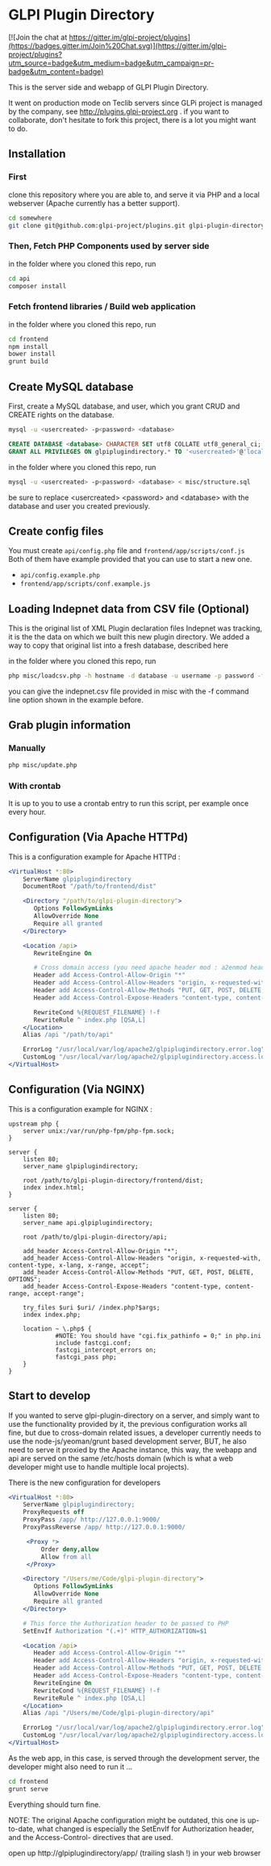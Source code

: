 # GLPI Plugin Directory

[![Join the chat at https://gitter.im/glpi-project/plugins](https://badges.gitter.im/Join%20Chat.svg)](https://gitter.im/glpi-project/plugins?utm_source=badge&utm_medium=badge&utm_campaign=pr-badge&utm_content=badge)

This is the server side and webapp of GLPI Plugin Directory.  

It went on production mode on Teclib servers since GLPi project is managed by the company,
see http://plugins.glpi-project.org .
if you want to collaborate, don't hesitate to fork this project, there is a lot
you might want to do.

## Installation

### First

clone this repository where you are able to,
and serve it via PHP and a local webserver 
(Apache currently has a better support).

```bash
cd somewhere
git clone git@github.com:glpi-project/plugins.git glpi-plugin-directory
```

### Then, Fetch PHP Components used by server side

in the folder where you cloned this repo, run

```bash
cd api
composer install
```

### Fetch frontend libraries / Build web application

in the folder where you cloned this repo, run

```bash
cd frontend
npm install
bower install
grunt build
```

## Create MySQL database

First, create a MySQL database, and user,
which you grant CRUD and CREATE rights on the database.

```bash
mysql -u <usercreated> -p<password> <database>
```

```sql
CREATE DATABASE <database> CHARACTER SET utf8 COLLATE utf8_general_ci;
GRANT ALL PRIVILEGES ON glpiplugindirectory.* TO '<usercreated>'@'localhost' IDENTIFIED BY '<password>'
```

in the folder where you cloned this repo, run

```bash
mysql -u <usercreated> -p<password> <database> < misc/structure.sql
```

be sure to replace &lt;usercreated&gt; &lt;password&gt; and &lt;database&gt;
with the database and user you created previously.

## Create config files

You must create `api/config.php` file and `frontend/app/scripts/conf.js`  
Both of them have example provided that you can use to start a new one.

 + `api/config.example.php`
 + `frontend/app/scripts/conf.example.js`

## Loading Indepnet data from CSV file (Optional)

This is the original list of XML Plugin declaration
files Indepnet was tracking, it is the the data on which
we built this new plugin directory.
We added a way to copy that original list into a fresh
database, described here

in the folder where you cloned this repo, run

```bash
php misc/loadcsv.php -h hostname -d database -u username -p password -f misc/indepnet.csv
```

you can give the indepnet.csv file provided in misc
with the -f command line option shown in the example before.

## Grab plugin information 

### Manually 

```bash
php misc/update.php
```

### With crontab

It is up to you to use a crontab entry to run this script,
per example once every hour.

## Configuration (Via Apache HTTPd)

This is a configuration example for Apache HTTPd :

```apache
<VirtualHost *:80>
    ServerName glpiplugindirectory
    DocumentRoot "/path/to/frontend/dist"

    <Directory "/path/to/glpi-plugin-directory">
       Options FollowSymLinks
       AllowOverride None
       Require all granted
    </Directory>

    <Location /api>
       RewriteEngine On

       # Cross domain access (you need apache header mod : a2enmod headers)
       Header add Access-Control-Allow-Origin "*"
       Header add Access-Control-Allow-Headers "origin, x-requested-with, content-type, x-lang, x-range, accept"
       Header add Access-Control-Allow-Methods "PUT, GET, POST, DELETE, OPTIONS"
       Header add Access-Control-Expose-Headers "content-type, content-range, accept-range"

       RewriteCond %{REQUEST_FILENAME} !-f
       RewriteRule ^ index.php [QSA,L]
    </Location>
    Alias /api "/path/to/api"

    ErrorLog "/usr/local/var/log/apache2/glpiplugindirectory.error.log"
    CustomLog "/usr/local/var/log/apache2/glpiplugindirectory.access.log" common
</VirtualHost>
```
## Configuration (Via NGINX)

This is a configuration example for NGINX :

```nginx
upstream php {
    server unix:/var/run/php-fpm/php-fpm.sock;
}

server {
    listen 80;
    server_name glpiplugindirectory;

    root /path/to/glpi-plugin-directory/frontend/dist;
    index index.html;
}

server {
    listen 80;
    server_name api.glpiplugindirectory;

    root /path/to/glpi-plugin-directory/api;

    add_header Access-Control-Allow-Origin "*";
    add_header Access-Control-Allow-Headers "origin, x-requested-with, content-type, x-lang, x-range, accept";
    add_header Access-Control-Allow-Methods "PUT, GET, POST, DELETE, OPTIONS";
    add_header Access-Control-Expose-Headers "content-type, content-range, accept-range";

    try_files $uri $uri/ /index.php?$args;
    index index.php;

    location ~ \.php$ {
             #NOTE: You should have "cgi.fix_pathinfo = 0;" in php.ini
             include fastcgi.conf;
             fastcgi_intercept_errors on;
             fastcgi_pass php;
    }
}

```

## Start to develop

If you wanted to serve glpi-plugin-directory on a server, and simply
want to use the functionality provided by it, the previous configuration
works all fine, but due to cross-domain related issues, a developer
currently needs to use the node-js/yeoman/grunt based development server,
BUT, he also need to serve it proxied by the Apache instance, this way,
the webapp and api are served on the same /etc/hosts domain (which is
what a web developer might use to handle multiple local projects).

There is the new configuration for developers

```apache
<VirtualHost *:80>
    ServerName glpiplugindirectory;
    ProxyRequests off
    ProxyPass /app/ http://127.0.0.1:9000/
    ProxyPassReverse /app/ http://127.0.0.1:9000/

     <Proxy *>
         Order deny,allow
         Allow from all
     </Proxy>

    <Directory "/Users/me/Code/glpi-plugin-directory">
       Options FollowSymLinks
       AllowOverride None
       Require all granted
    </Directory>

    # This force the Authorization header to be passed to PHP
    SetEnvIf Authorization "(.+)" HTTP_AUTHORIZATION=$1

    <Location /api>
       Header add Access-Control-Allow-Origin "*"
       Header add Access-Control-Allow-Headers "origin, x-requested-with, content-type, x-lang, x-range, authorization"
       Header add Access-Control-Allow-Methods "PUT, GET, POST, DELETE, OPTIONS"
       Header add Access-Control-Expose-Headers "content-type, content-Range, accept-range"
       RewriteEngine On
       RewriteCond %{REQUEST_FILENAME} !-f
       RewriteRule ^ index.php [QSA,L]
    </Location>
    Alias /api "/Users/me/Code/glpi-plugin-directory/api"

    ErrorLog "/usr/local/var/log/apache2/glpiplugindirectory.error.log"
    CustomLog "/usr/local/var/log/apache2/glpiplugindirectory.access.log" common
</VirtualHost>
```

As the web app, in this case, is served through the development server,
the developer might also need to run it ...

```bash
cd frontend
grunt serve
```

Everything should turn fine.

NOTE: The original Apache configuration might be outdated,
this one is up-to-date, what changed is especially the 
SetEnvIf for Authorization header, and the Access-Control-
directives that are used.

open up http://glpiplugindirectory/app/ (trailing slash !) in your web browser
